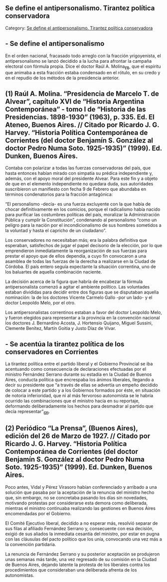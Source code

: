 ## Se define el antipersonalismo. Tirantez política conservadora

Category: [Se define el antipersonalismo. Tirantez política conservadora](http://descubrircorrientes.com.ar/2012/index.php/3903-corrientes-en-la-familia-argentina-1870-a-la-actualidad/de-juan-ramon-vidal-a-benjamin-solano-gonzalez-1909-1929/gobierno-de-benjamin-solano-gonzalez/la-ruptura-del-pacto-en-1927/se-define-el-antipersonalismo-tirantez-politica-conservadora)

## **\- Se define el antipersonalismo**

En el orden nacional, fracasado todo arreglo con la fracción yrigoyenista, el antipersonalismo se lanzó decidido a la lucha para afrontar la campaña electoral con fórmula propia. Dice el doctor Raúl A. Molina<sub><strong>(1)</strong></sub>, que el espíritu que animaba a esta fracción estaba condensado en el rótulo, en su credo y en el repudio de los métodos de la presidencia anterior.

## **(1)** Raúl A. Molina. “Presidencia de Marcelo T. de Alvear”, capítulo XVI de “Historia Argentina Contemporánea” - tomo I de “Historia de las Presidencias. 1898-1930” (1963), p. 335. Ed. El Ateneo, Buenos Aires. // Citado por Ricardo J. G. Harvey. “Historia Política Contemporánea de Corrientes (del doctor Benjamín S. González al doctor Pedro Numa Soto. 1925-1935)” (1999). Ed. Dunken, Buenos Aires.

Contaba con polarizar a todas las fuerzas conservadoras del país, que hasta entonces habían mirado con simpatía su prédica independiente y, además, con el apoyo moral del presidente Alvear. Para este fin y a objeto de que en el elemento independiente no quedara duda, sus autoridades suscribieron un manifiesto con fecha 9 de Febrero que abundaba en términos condenatorios para la fracción antagónica:

“El personalismo -decía- es una fuerza excluyente con la que había de chocar definitivamente en los comicios, porque el radicalismo había nacido para purificar las costumbres políticas del país, moralizar la Administración Pública y cumplir la Constitución”, condenando al personalismo “como un peligro para la nación por el incondicionalismo de sus hombres sometidos a la voluntad y hasta el capricho de un ciudadano”.

Los conservadores no necesitaban más; era la palabra definitiva que esperaban, satisfechos de jugar el papel decisorio de la elección, por lo que emprendieron inmediatamente la reorganización de sus fuerzas para prestar el apoyo que de ellos dependía, a cuyo fin convocaron a una asamblea de todas las fuerzas de la derecha a realizarse en la Ciudad de Córdoba. El país entero seguía expectante la situación correntina, uno de los baluartes de aquella combinación naciente.

La decisión acerca de la figura que habría de encabezar la fórmula antipersonalista comenzó a agitar el ambiente político. Las voluntades estaban divididas para decidir entre dos figuras que se disputaban aquella nominación: la de los doctores Vicente Carmelo Gallo -por un lado- y el doctor Leopoldo Melo, por el otro.

Los antipersonalistas correntinos estaban a favor del doctor Leopoldo Melo, y fueron elegidos para representar a la provincia en la convención nacional los doctores J. Bernardino Acosta, J. Hortensio Quijano, Miguel Sussini, Clemente Benítez, Martín Goitia y Justo Díaz de Vivar.

## **\- Se acentúa la tirantez política de los conservadores en Corrientes**

La tirantez política entre el partido liberal y el Gobierno Provincial se iba acentuando como consecuencia de declaraciones efectuadas por el ministro Fernández Serrano durante su estadía en la Ciudad de Buenos Aires, conducta política que encrespaba los ánimos liberales, llegando a decir su presidente que “a través de ellas se advertía un empeño decidido de colocar a este partido y a los Gobiernos formados por éste, en situación de notoria inferioridad, que ni al más fervoroso autonomista se le habría ocurrido las combinaciones que el ministro hacía en su reportaje, deformando deliberadamente los hechos para desmadrar al partido que decía representar”<sub><strong>(2)</strong></sub>.

## **(2)** Periódico “La Prensa”, (Buenos Aires), edición del 26 de Marzo de 1927. // Citado por Ricardo J. G. Harvey. “Historia Política Contemporánea de Corrientes (del doctor Benjamín S. González al doctor Pedro Numa Soto. 1925-1935)” (1999). Ed. Dunken, Buenos Aires.

Poco antes, Vidal y Pérez Virasoro habían conferenciado y arribado a una solución que pasaba por la aceptación de la renuncia del ministro hecho que, sin embargo, no se concretaba pasando los días sin novedades, motivando protestas por considerarse esta demora como deliberada, mientras el ministro continuaba realizando las gestiones en Buenos Aires encomendadas por el Gobierno.

El Comité Ejecutivo liberal, decidido a no esperar más, resolvió separar de sus filas al afiliado Fernández Serrano y, consecuente con esa decisión, exigió de sus aliados la inmediata cesantía del ministro, por estar en pugna con las cláusulas del pacto político que los unía, convocando una vez más a la convención partidaria.

La renuncia de Fernández Serrano y su posterior aceptación se produjeron unas semanas más tarde, una vez regresado de su comisión en la Ciudad de Buenos Aires, dejando latente la protesta de los liberales contra los procedimientos que consideraban una deliberada afrenta de los autonomistas.